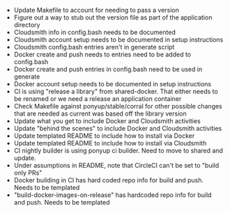 - Update Makefile to account for needing to pass a version
- Figure out a way to stub out the version file as part of the application directory
- Cloudsmith info in config.bash needs to be documented
- Cloudsmith account setup needs to be documented in setup instructions
- Cloudsmith config.bash entries aren't in generate script
- Docker create and push needs to entries need to be added to config.bash
- Docker create and push entries in config.bash need to be used in generate
- Docker account setup needs to be documented in setup instructions
- CI is using "release a library" from shared-docker. That either needs to be renamed or we need a release an application container
- Check Makefile against ponyup/stable/corral for other possible changes that are needed as current was based off the library version
- Update what you get to include Docker and Cloudsmith activities
- Update "behind the scenes" to include Docker and Cloudsmith activities
- Update templated README to include how to install via Docker
- Update templated README to include how to install via Cloudsmith
- CI nightly builder is using ponyup ci builder. Need to move to shared and update.
- Under assumptions in README, note that CircleCI can't be set to "build only PRs"
- Docker building in CI has hard coded repo info for build and push. Needs to be templated
- "build-docker-images-on-release" has hardcoded repo info for build and push. Needs to be templated
